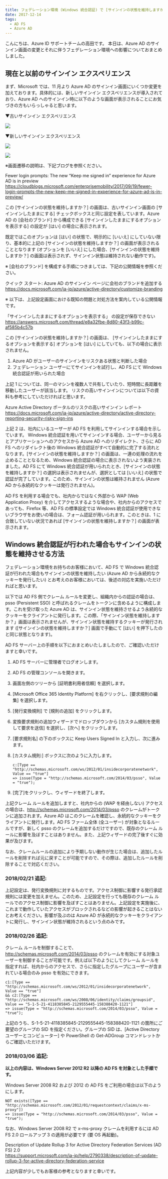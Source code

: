 ```yaml
---
title: フェデレーション環境 (Windows 統合認証) で [サインインの状態を維持しますか？] の画面が表示されない
date: 2017-12-14
tags:
  - AD FS
  - Azure AD
---
```




こんにちは、Azure ID サポートチームの高田です。
本日は、Azure AD のサインイン画面の変更とそれに伴うフェデレーション環境への影響についておまとめしました。

## 現在と以前のサインイン エクスペリエンス

まず、Microsoft では、11 月より Azure AD のサインイン画面にいくつか変更を加えております。具体的には、新しいサインイン エクスペリエンスが導入されており、Azure AD へのサインイン時に以下のような画面が表示されることにお気づきの方もいらっしゃると思います。
 
▼古いサインイン エクスペリエンス

![](./kmsi-not-shown-wia/old-signin-page.png)

▼新しいサインイン エクスペリエンス

![](./kmsi-not-shown-wia/new-signin-page.png)

![](./kmsi-not-shown-wia/new-signin-page-kmsi.png)

※画面遷移の説明は、下記ブログを参照ください。

Fewer login prompts: The new “Keep me signed in” experience for Azure AD is in preview  
https://cloudblogs.microsoft.com/enterprisemobility/2017/09/19/fewer-login-prompts-the-new-keep-me-signed-in-experience-for-azure-ad-is-in-preview/
 
この [サインインの状態を維持しますか？] の画面は、古いサインイン画面の [サインインしたままにする] チェックボックスと同じ設定を表しています。Azure AD の [会社のブランド] から構成できる [サインインしたままにするオプションを表示する] の設定が [はい] の場合に表示されます。

既定ではこのオプションは [はい] の状態で、明示的に [いいえ] にしていない限り、基本的に上記の [サインインの状態を維持しますか？] の画面が表示されることとなります (オプションを [いいえ] にした場合、[サインインの状態を維持しますか？] の画面は表示されず、サインイン状態は維持されない動作です)。
 
※ [会社のブランド] を構成する手順につきましては、下記の公開情報を参照ください。

クイック スタート: Azure AD のサインイン ページに会社のブランドを追加する  
https://docs.microsoft.com/ja-jp/azure/active-directory/customize-branding

※ 以下は、上記設定画面における既知の問題と対処方法を案内している公開情報です。

「サインインしたままにするオプションを表示する」 の設定が保存できない  
https://answers.microsoft.com/thread/e8a32fbe-8d80-43f3-b99c-af585b4c57b

この [サインインの状態を維持しますか？] の画面は、 [サインインしたままにするオプションを表示する] オプションを [はい] にしていても、以下の場合に表示されません。

1. Azure AD がユーザーのサインインをリスクある状態と判断した場合
2. フェデレーション ユーザーにてサインインを試行し、AD FS にて Windows 統合認証が用いられた場合
 
上記 1 については、同一のマシンを複数人で共有していたり、短時間に長距離を移動したユーザーが該当します。
リスクの高いサインインについては以下の資料も参考にしていただければと思います。

Azure Active Directory ポータルのリスクの高いサインイン レポート  
https://docs.microsoft.com/ja-jp/azure/active-directory/active-directory-reporting-security-risky-sign-ins
 
上記 2 は、社内にいるユーザーが AD FS を利用してサインインする場合を示しています。
Windows 統合認証を用いてサインインする場合、ユーザーから見るとアプリケーションへのアクセスから Azure AD へのリダイレクト、さらに AD FS へのリダイレクト後の Windows 統合認証がすべて自動的に完了する流れとなります。[サインインの状態を維持しますか？] の画面は、一連の処理の流れを止めることとなるため、Windows 統合認証の場合に表示されないよう実装されました。AD FS にて Windows 統合認証が用いられたとき、[サインインの状態を維持しますか？] の選択は表示されませんが、選択としては [いいえ] の状態で認証が完了しています。このため、サインインの状態は維持されません (Azure AD から永続的なクッキーは発行されません)。

AD FS を利用する場合でも、社内からではなく外部から WAP (Web Application Proxy) を介してアクセスするような場合や、社内からのアクセスであっても、Firefox 等、AD FS の標準設定では Windows 統合認証が使用できないブラウザをお使いの場合は、フォーム認証が用いられます。このときは、1 に合致していない状況であれば [サインインの状態を維持しますか？] の画面が表示されます。

## Windows 統合認証が行われた場合もサインインの状態を維持させる方法

フェデレーション環境をお持ちのお客様において、AD FS で Windows 統合認証が行われた場合もサインインの状態を維持したい (Azure AD から永続的なクッキーを発行したい) とお考えのお客様においては、後述の対応を実施いただければと思います。

以下では AD FS 側でクレーム ルールを変更し、組織内からの認証の場合は、psso (Persistent SSO) と呼ばれるクレームをトークンに含めるように構成します。これを受け取った Azure AD は、サインイン状態を維持させるよう永続的なクッキーをクライアントに発行します。この際、「サインイン状態を維持しますか？」画面は表示されませんが、サインイン状態を維持するクッキーが発行されます ([サインインの状態を維持しますか？] 画面で手動にて [はい] を押下したのと同じ状態となります)。
 
AD FS サーバー上の手順を以下におまとめいたしましたので、ご確認いただけますと幸いです。

1. AD FS サーバーに管理者でログオンします。
2. AD FS の管理コンソールを開きます。
3. 画面左側のツリーから [証明書利用者信頼] を選択します。
4. [Microsoft Office 365 Identity Platform] を右クリックし、[要求規則の編集] を選択します。
5. [発行変換規則] で [規則の追加] をクリックします。
6. 変換要求規則の追加ウィザードでドロップダウンから [カスタム規則を使用して要求を送信] を選択し、[次へ] をクリックします。
7. [要求規則名] の下のボックスに Keep Users Signed In と入力し、次に進みます。
8. [カスタム規則:] ボックスに次のように入力します。

    ```
    c:[Type == "http://schemas.microsoft.com/ws/2012/01/insidecorporatenetwork", Value == "true"]
    => issue(Type = "http://schemas.microsoft.com/2014/03/psso", Value = "true");
    ```

9. [完了]をクリックし、ウィザードを終了します。
 
上記クレーム ルールを追加しますと、社内からの (WAP を経由しない) アクセスの場合は、http://schemas.microsoft.com/2014/03/psso のクレームがトークンに追加されます。Azure AD はこのクレームを確認し、永続的なクッキーをクライアントに発行します。AD FS ファーム全体 (全ユーザー) が対象となるルールですが、新しく psso のクレームを追加するだけですので、既存のクレーム ルールに影響を及ぼすことはありません。また、上記ウィザードの完了後すぐに効果が及びます。

なお、クレームルールの追加により予期しない動作が生じた場合は、追加したルールを削除すれば元に戻すことが可能ですので、その際は、追加したルールを削除することで対応ください。

### 2018/02/21 追記:

上記設定は、発行変換規則に対するものです。アクセス制御に影響する発行承認規則には変更を加えません。このため、上記設定を行っても既存のクレーム ルールでのアクセス制御に影響を及ぼすことはありません。上記設定を実施後に、これまで動作していたアクセスがブロックされるなどの影響が起きることはないとお考えください。影響が及ぶのは Azure AD が永続的なクッキーをクライアントに発行し、サインイン状態が維持されるという点のみです。
 
### 2018/02/26 追記:

クレーム ルールを制御することで、http://schemas.microsoft.com/2014/03/psso のクレームを有効にする対象ユーザーを制御することが可能です。例えば以下のようにしてクレーム ルールを指定すれば、社内からのアクセスで、さらに指定したグループにユーザーが含まれている場合のみ psso を有効にできます。

```
c1:[Type == "http://schemas.microsoft.com/ws/2012/01/insidecorporatenetwork", Value == "true"]
&& c2:[Type == "http://schemas.microsoft.com/ws/2008/06/identity/claims/groupsid", Value == "S-1-5-21-4118385845-2129555445-158388420-1121"]
=> issue(Type = "http://schemas.microsoft.com/2014/03/psso", Value = "true");
```

上記のうち、S-1-5-21-4118385845-2129555445-158388420-1121 の箇所にご要望のグループの SID を指定ください。グループの SID は、[Active Directory ユーザーとコンピューター] や PowerShell の Get-ADGroup コマンドレットからご確認いただけます。
 
### 2018/03/06 追記:

**以上の内容は、Windows Server 2012 R2 以降の AD FS を対象とした手順です。**

Windows Server 2008 R2 および 2012 の AD FS をご利用の場合は以下のようにします。

```
NOT exists([Type == "http://schemas.microsoft.com/2012/01/requestcontext/claims/x-ms-proxy"])
=> issue(Type = "http://schemas.microsoft.com/2014/03/psso", Value = "true");
```

なお、Windows Server 2008 R2 で x-ms-proxy クレームを利用するには AD FS 2.0 ロールアップ 3 の適用が必要です (要 OS 再起動)。

Description of Update Rollup 3 for Active Directory Federation Services (AD FS) 2.0  
https://support.microsoft.com/ja-jp/help/2790338/description-of-update-rollup-3-for-active-directory-federation-service
 
上記内容が少しでもお客様の参考となりますと幸いです。